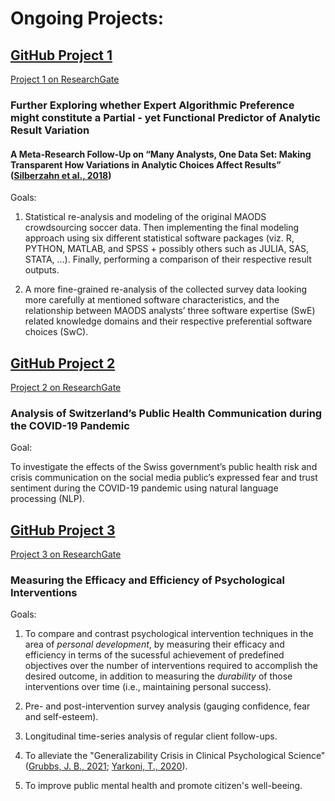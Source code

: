 # **Ongoing Projects:**

## **[GitHub Project 1](https://github.com/KrisB1471/ExpAlgPref.git)**
[Project 1 on ResearchGate](https://www.researchgate.net/project/Further-Exploring-whether-Expert-Algorithmic-Preference-might-constitute-a-Partial-yet-Functional-Predictor-of-Analytic-Result-Variation)
### **Further Exploring whether Expert Algorithmic Preference might constitute a Partial - yet Functional Predictor of Analytic Result Variation**
#### A Meta-Research Follow-Up on “Many Analysts, One Data Set: Making Transparent How Variations in Analytic Choices Affect Results” ([Silberzahn et al., 2018](https://journals.sagepub.com/doi/10.1177/2515245917747646))

Goals: 

1. Statistical re-analysis and modeling of the original MAODS crowdsourcing soccer data. Then implementing the final modeling approach using six different statistical software packages (viz. R, PYTHON, MATLAB, and SPSS + possibly others such as JULIA, SAS, STATA, ...). Finally, performing a comparison of their respective result outputs. 

2. A more fine-grained re-analysis of the collected survey data looking more carefully at mentioned software characteristics, and the relationship between MAODS analysts’ three software expertise (SwE) related knowledge domains and their respective preferential software choices (SwC).


## **[GitHub Project 2](https://github.com/KrisB1471/CorpCom)**
[Project 2 on ResearchGate](https://www.researchgate.net/project/Analysis-of-Switzerlands-Public-Health-Communication-during-the-COVID-19-Pandemic-Exploring-the-Effects-of-the-Governments-Risk-and-Crisis-Communication-on-the-Social-Media-Publics-Expressed-Fear-and)
### **Analysis of Switzerland’s Public Health Communication during the COVID-19 Pandemic**

Goal: 

To investigate the effects of the Swiss government’s public health risk and crisis communication on the social media public’s expressed fear and trust sentiment during the COVID-19 pandemic using natural language processing (NLP).


## **[GitHub Project 3](https://github.com/KrisB1471/LTF)**
[Project 3 on ResearchGate](https://www.researchgate.net/project/Measuring-the-Efficacy-and-Efficiency-of-Psychological-Interventions)
### **Measuring the Efficacy and Efficiency of Psychological Interventions**

Goals: 

1. To compare and contrast psychological intervention techniques in the area of *personal development*, by measuring their efficacy and efficiency in terms of the sucessful achievement of predefined objectives over the number of interventions required to accomplish the desired outcome, in addition to measuring the *durability* of those interventions over time (i.e., maintaining personal success).

2. Pre- and post-intervention survey analysis (gauging confidence, fear and self-esteem). 

3. Longitudinal time-series analysis of regular client follow-ups.

4. To alleviate the "Generalizability Crisis in Clinical Psychological Science" ([Grubbs, J. B., 2021](https://www.researchgate.net/publication/350533362_Cost_of_Crisis_in_Psychological_Science); [Yarkoni, T., 2020](https://www.researchgate.net/publication/337447010_The_Generalizability_Crisis)).

5. To improve public mental health and promote citizen's well-beeing.
